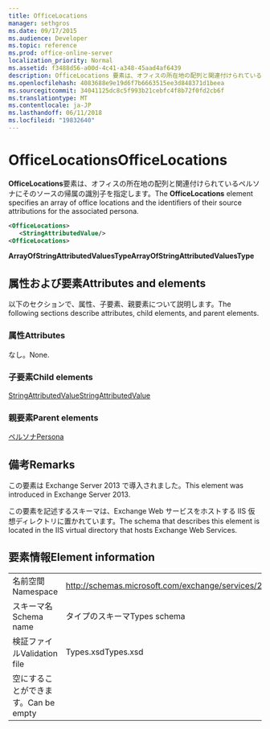 ```yaml
---
title: OfficeLocations
manager: sethgros
ms.date: 09/17/2015
ms.audience: Developer
ms.topic: reference
ms.prod: office-online-server
localization_priority: Normal
ms.assetid: f3488d56-a00d-4c41-a348-45aad4af6439
description: OfficeLocations 要素は、オフィスの所在地の配列と関連付けられているペルソナにそのソースの帰属の識別子を指定します。
ms.openlocfilehash: 4083688e9e19d6f7b6663515ee3d848371d1beea
ms.sourcegitcommit: 34041125dc8c5f993b21cebfc4f8b72f0fd2cb6f
ms.translationtype: MT
ms.contentlocale: ja-JP
ms.lasthandoff: 06/11/2018
ms.locfileid: "19832640"
---
```

# <a name="officelocations"></a><span data-ttu-id="96056-103">OfficeLocations</span><span class="sxs-lookup"><span data-stu-id="96056-103">OfficeLocations</span></span>

<span data-ttu-id="96056-104">**OfficeLocations**要素は、オフィスの所在地の配列と関連付けられているペルソナにそのソースの帰属の識別子を指定します。</span><span class="sxs-lookup"><span data-stu-id="96056-104">The **OfficeLocations** element specifies an array of office locations and the identifiers of their source attributions for the associated persona.</span></span> 
  
```XML
<OfficeLocations>   
   <StringAttributedValue/>
<OfficeLocations>
```

 <span data-ttu-id="96056-105">**ArrayOfStringAttributedValuesType**</span><span class="sxs-lookup"><span data-stu-id="96056-105">**ArrayOfStringAttributedValuesType**</span></span>
## <a name="attributes-and-elements"></a><span data-ttu-id="96056-106">属性および要素</span><span class="sxs-lookup"><span data-stu-id="96056-106">Attributes and elements</span></span>

<span data-ttu-id="96056-107">以下のセクションで、属性、子要素、親要素について説明します。</span><span class="sxs-lookup"><span data-stu-id="96056-107">The following sections describe attributes, child elements, and parent elements.</span></span>
  
### <a name="attributes"></a><span data-ttu-id="96056-108">属性</span><span class="sxs-lookup"><span data-stu-id="96056-108">Attributes</span></span>

<span data-ttu-id="96056-109">なし。</span><span class="sxs-lookup"><span data-stu-id="96056-109">None.</span></span>
  
### <a name="child-elements"></a><span data-ttu-id="96056-110">子要素</span><span class="sxs-lookup"><span data-stu-id="96056-110">Child elements</span></span>

[<span data-ttu-id="96056-111">StringAttributedValue</span><span class="sxs-lookup"><span data-stu-id="96056-111">StringAttributedValue</span></span>](stringattributedvalue.md)
  
### <a name="parent-elements"></a><span data-ttu-id="96056-112">親要素</span><span class="sxs-lookup"><span data-stu-id="96056-112">Parent elements</span></span>

[<span data-ttu-id="96056-113">ペルソナ</span><span class="sxs-lookup"><span data-stu-id="96056-113">Persona</span></span>](persona.md)
  
## <a name="remarks"></a><span data-ttu-id="96056-114">備考</span><span class="sxs-lookup"><span data-stu-id="96056-114">Remarks</span></span>

<span data-ttu-id="96056-115">この要素は Exchange Server 2013 で導入されました。</span><span class="sxs-lookup"><span data-stu-id="96056-115">This element was introduced in Exchange Server 2013.</span></span>
  
<span data-ttu-id="96056-116">この要素を記述するスキーマは、Exchange Web サービスをホストする IIS 仮想ディレクトリに置かれています。</span><span class="sxs-lookup"><span data-stu-id="96056-116">The schema that describes this element is located in the IIS virtual directory that hosts Exchange Web Services.</span></span>
  
## <a name="element-information"></a><span data-ttu-id="96056-117">要素情報</span><span class="sxs-lookup"><span data-stu-id="96056-117">Element information</span></span>

|||
|:-----|:-----|
|<span data-ttu-id="96056-118">名前空間</span><span class="sxs-lookup"><span data-stu-id="96056-118">Namespace</span></span>  <br/> |http://schemas.microsoft.com/exchange/services/2006/types  <br/> |
|<span data-ttu-id="96056-119">スキーマ名</span><span class="sxs-lookup"><span data-stu-id="96056-119">Schema name</span></span>  <br/> |<span data-ttu-id="96056-120">タイプのスキーマ</span><span class="sxs-lookup"><span data-stu-id="96056-120">Types schema</span></span>  <br/> |
|<span data-ttu-id="96056-121">検証ファイル</span><span class="sxs-lookup"><span data-stu-id="96056-121">Validation file</span></span>  <br/> |<span data-ttu-id="96056-122">Types.xsd</span><span class="sxs-lookup"><span data-stu-id="96056-122">Types.xsd</span></span>  <br/> |
|<span data-ttu-id="96056-123">空にすることができます。</span><span class="sxs-lookup"><span data-stu-id="96056-123">Can be empty</span></span>  <br/> ||
   

